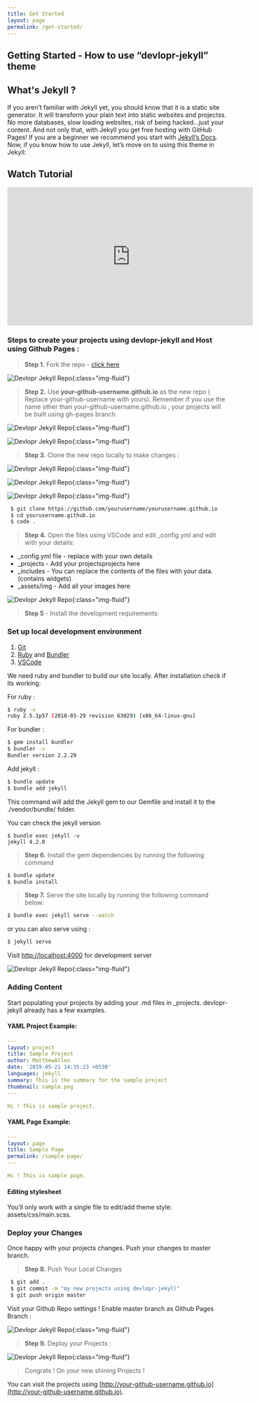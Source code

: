 ```yaml
---
title: Get Started
layout: page
permalink: /get-started/
---
```


## Getting Started - How to use “devlopr-jekyll” theme

## What's Jekyll ?

If you aren’t familiar with Jekyll yet, you should know that it is a static site generator. It will transform your plain text into static websites and projectss. No more databases, slow loading websites, risk of being hacked…just your content. And not only that, with Jekyll you get free hosting with GitHub Pages! If you are a beginner we recommend you start with [Jekyll’s Docs](https://jekyllrb.com/docs/installation/). Now, if you know how to use Jekyll, let’s move on to using this theme in Jekyll:

## Watch Tutorial

<iframe width="560" height="315" src="https://www.youtube.com/embed/cXBEfpn0qrg?rel=0&amp;controls=0&amp;showinfo=0" title="YouTube video player" frameborder="0" allow="accelerometer; autoplay; clipboard-write; encrypted-media; gyroscope; picture-in-picture" allowfullscreen></iframe>


### Steps to create your projects using devlopr-jekyll and Host using Github Pages :

>  **Step 1.**  Fork the repo - [click here](https://github.com/sujaykundu777/devlopr-jekyll/fork)

![Devlopr Jekyll Repo](/assets/img/projects/fork1.PNG){:class="img-fluid"}

> **Step 2.** Use **your-github-username.github.io** as the new repo  ( Replace your-github-username with yours). Remember if you use the name other than your-github-username.github.io , your projects will be built using gh-pages branch.

![Devlopr Jekyll Repo](/assets/img/projects/fork2.PNG){:class="img-fluid"}

![Devlopr Jekyll Repo](/assets/img/projects/fork3.PNG){:class="img-fluid"}

> **Step 3.** Clone the new repo locally to make changes :

![Devlopr Jekyll Repo](/assets/img/projects/fork31.PNG){:class="img-fluid"}

![Devlopr Jekyll Repo](/assets/img/projects/fork32.PNG){:class="img-fluid"}

![Devlopr Jekyll Repo](/assets/img/projects/fork33.PNG){:class="img-fluid"}

```bash
 $ git clone https://github.com/yourusername/yourusername.github.io
 $ cd yourusername.github.io
 $ code .
```

> **Step 4.** Open the files using VSCode and edit _config.yml and edit with your details:

- _config.yml file - replace with your own details
- _projects - Add your projectsprojects here
- _includes - You can replace the contents of the files with your data. (contains widgets)
- _assets/img - Add all your images here

![Devlopr Jekyll Repo](/assets/img/projects/fork34.PNG){:class="img-fluid"}

> **Step 5** - Install the development requirements:

### Set up local development environment

1. [Git](https://git-scm.com/)
2. [Ruby](https://www.ruby-lang.org/) and [Bundler](https://bundler.io/)
3. [VSCode](https://code.visualstudio.com/download)

We need ruby and bundler to build our site locally. After installation check if its working:

For ruby :

```bash
$ ruby -v
ruby 2.5.1p57 (2018-03-29 revision 63029) [x86_64-linux-gnu]
```
For bundler :

```bash
$ gem install bundler
$ bundler -v
Bundler version 2.2.29
```
Add jekyll :

```bash
$ bundle update
$ bundle add jekyll
```
 This command will add the Jekyll gem to our Gemfile and install it to the ./vendor/bundle/ folder.

You can check the jekyll version

```
$ bundle exec jekyll -v
jekyll 4.2.0
```

> **Step 6.** Install the gem dependencies by running the following command

```bash
$ bundle update
$ bundle install
```

> **Step 7.** Serve the site locally by running the following command below:

```bash
$ bundle exec jekyll serve --watch
```
or you can also serve using :

```bash
$ jekyll serve
```

Visit [http://localhost:4000](http://localhost:4000) for development server

![Devlopr Jekyll Repo](/assets/img/projects/fork41.PNG){:class="img-fluid"}


### Adding Content

Start populating your projects by adding your .md files in _projects. devlopr-jekyll already has a few examples.

#### YAML Project Example:

```yml
---
layout: project
title: Sample Project
author: MatthewAllen
date: '2019-05-21 14:35:23 +0530'
languages: jekyll
summary: This is the summary for the sample project
thumbnail: sample.png
---

Hi ! This is sample project.

```

#### YAML Page Example:

```yml
---
layout: page
title: Sample Page
permalink: /sample-page/
---

Hi ! This is sample page.
```

#### Editing stylesheet

You’ll only work with a single file to edit/add theme style: assets/css/main.scss.

### Deploy your Changes

Once happy with your projects changes. Push your changes to master branch.

> **Step 8.** Push Your Local Changes

```bash
 $ git add .
 $ git commit -m "my new projects using devlopr-jekyll"
 $ git push origin master
```

Visit your Github Repo settings ! Enable master branch as Github Pages Branch :

![Devlopr Jekyll Repo](/assets/img/projects/fork6.PNG){:class="img-fluid"}

> **Step 9.** Deploy your Projects :

![Devlopr Jekyll Repo](/assets/img/projects/fork7.PNG){:class="img-fluid"}

> Congrats ! On your new shining Projects !

You can visit the projects using [http://your-github-username.github.io](http://your-github-username.github.io).


